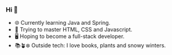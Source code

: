 ### Hi 👋

- 🌐 Currently learning Java and Spring.
- 📌 Trying to master HTML, CSS and Javascript.
- 🖥️ Hoping to become a full-stack developer.
- 📚🪴❄️ Outside tech: I love books, plants and snowy winters.


<!--
**AnetteKy/AnetteKy** is a ✨ _special_ ✨ repository because its `README.md` (this file) appears on your GitHub profile.

Here are some ideas to get you started:

- 🔭 I’m currently working on ...
- 🌱 I’m currently learning ...
- 👯 I’m looking to collaborate on ...
- 🤔 I’m looking for help with ...
- 💬 Ask me about ...
- 📫 How to reach me: ...
- 😄 Pronouns: ...
- ⚡ Fun fact: ...
-->
